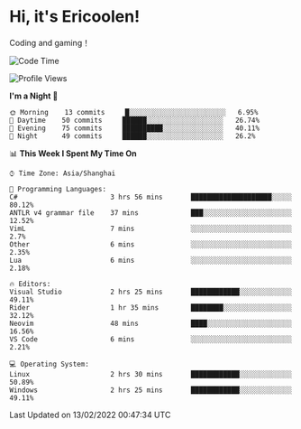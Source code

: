 # Hi, it's Ericoolen!
Coding and gaming！

<!--START_SECTION:waka-->
![Code Time](http://img.shields.io/badge/Code%20Time-175%20hrs%2013%20mins-blue)

![Profile Views](http://img.shields.io/badge/Profile%20Views-0-blue)

**I'm a Night 🦉** 

```text
🌞 Morning    13 commits     █░░░░░░░░░░░░░░░░░░░░░░░░   6.95% 
🌆 Daytime    50 commits     ██████░░░░░░░░░░░░░░░░░░░   26.74% 
🌃 Evening    75 commits     ██████████░░░░░░░░░░░░░░░   40.11% 
🌙 Night      49 commits     ██████░░░░░░░░░░░░░░░░░░░   26.2%

```


📊 **This Week I Spent My Time On** 

```text
⌚︎ Time Zone: Asia/Shanghai

💬 Programming Languages: 
C#                       3 hrs 56 mins       ████████████████████░░░░░   80.12% 
ANTLR v4 grammar file    37 mins             ███░░░░░░░░░░░░░░░░░░░░░░   12.52% 
VimL                     7 mins              ░░░░░░░░░░░░░░░░░░░░░░░░░   2.7% 
Other                    6 mins              ░░░░░░░░░░░░░░░░░░░░░░░░░   2.35% 
Lua                      6 mins              ░░░░░░░░░░░░░░░░░░░░░░░░░   2.18%

🔥 Editors: 
Visual Studio            2 hrs 25 mins       ████████████░░░░░░░░░░░░░   49.11% 
Rider                    1 hr 35 mins        ████████░░░░░░░░░░░░░░░░░   32.12% 
Neovim                   48 mins             ████░░░░░░░░░░░░░░░░░░░░░   16.56% 
VS Code                  6 mins              ░░░░░░░░░░░░░░░░░░░░░░░░░   2.21%

💻 Operating System: 
Linux                    2 hrs 30 mins       ████████████░░░░░░░░░░░░░   50.89% 
Windows                  2 hrs 25 mins       ████████████░░░░░░░░░░░░░   49.11%

```


 Last Updated on 13/02/2022 00:47:34 UTC
<!--END_SECTION:waka-->

